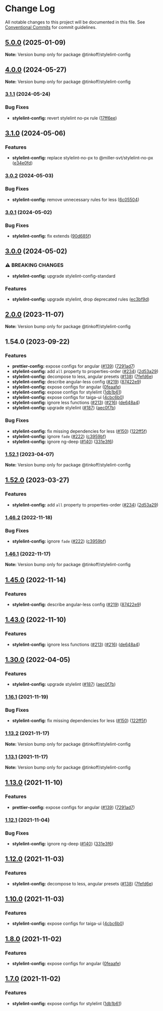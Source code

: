 # Change Log

All notable changes to this project will be documented in this file.
See [Conventional Commits](https://conventionalcommits.org) for commit guidelines.

## [5.0.0](https://github.com/tramvaijs/linters/compare/v4.2.0...v5.0.0) (2025-01-09)

**Note:** Version bump only for package @tinkoff/stylelint-config





## [4.0.0](https://github.com/tramvaijs/linters/compare/v3.1.1...v4.0.0) (2024-05-27)

**Note:** Version bump only for package @tinkoff/stylelint-config





### [3.1.1](https://github.com/tramvaijs/linters/compare/v3.1.0...v3.1.1) (2024-05-24)


### Bug Fixes

* **stylelint-config:** revert stylelint no-px rule ([17ff6ee](https://github.com/tramvaijs/linters/commit/17ff6ee1c94582ccc27e12908eebb50863d6c634))



## [3.1.0](https://github.com/tramvaijs/linters/compare/v3.0.2...v3.1.0) (2024-05-06)


### Features

* **stylelint-config:** replace stylelint-no-px to @miller-svt/stylelint-no-px ([e34e0fd](https://github.com/tramvaijs/linters/commit/e34e0fd505d4e6838dec5b2f4cd01cf2f411da32))



### [3.0.2](https://github.com/tramvaijs/linters/compare/v3.0.1...v3.0.2) (2024-05-03)


### Bug Fixes

* **stylelint-config:** remove unnecessary rules for less ([6c05504](https://github.com/tramvaijs/linters/commit/6c055049766ab56ce94ec99a61a034ba0dde3a01))



### [3.0.1](https://github.com/tramvaijs/linters/compare/v3.0.0...v3.0.1) (2024-05-02)


### Bug Fixes

* **stylelint-config:** fix extends ([90d685f](https://github.com/tramvaijs/linters/commit/90d685fd06084132df7979ce9237bdf9177c8011))



## [3.0.0](https://github.com/tramvaijs/linters/compare/v2.0.5...v3.0.0) (2024-05-02)


### ⚠ BREAKING CHANGES

* **stylelint-config:** upgrade stylelint-config-standard

### Features

* **stylelint-config:** upgrade stylelint, drop deprecated rules ([ec3bf9d](https://github.com/tramvaijs/linters/commit/ec3bf9d9634b8b50665b34d2296bc18a11ed739b))



## [2.0.0](https://github.com/tramvaijs/linters/compare/v1.54.4...v2.0.0) (2023-11-07)

**Note:** Version bump only for package @tinkoff/stylelint-config





## 1.54.0 (2023-09-22)


### Features

* **prettier-config:** expose configs for angular ([#139](https://github.com/tramvaijs/linters/issues/139)) ([7291ad7](https://github.com/tramvaijs/linters/commit/7291ad7ae95c6ff6729b0400efc37dba1ca62949))
* **stylelint-config:** add `all` property to properties-order ([#234](https://github.com/tramvaijs/linters/issues/234)) ([2d53a29](https://github.com/tramvaijs/linters/commit/2d53a29ac9455e032f7cd39f848e2f87c71644a2))
* **stylelint-config:** decompose to less, angular presets ([#138](https://github.com/tramvaijs/linters/issues/138)) ([7fefd6e](https://github.com/tramvaijs/linters/commit/7fefd6e68f750af4ec9ac9d018fb86c06238efd9))
* **stylelint-config:** describe angular-less config ([#219](https://github.com/tramvaijs/linters/issues/219)) ([87422e9](https://github.com/tramvaijs/linters/commit/87422e9e7dd806daaede061b970d83d841b3d6dd))
* **stylelint-config:** expose configs for angular ([0feaafe](https://github.com/tramvaijs/linters/commit/0feaafe82da3b9464aa03d1de0f608ddbeb1a66d))
* **stylelint-config:** expose configs for stylelint ([1db1b61](https://github.com/tramvaijs/linters/commit/1db1b61a28ad8d0320601500e0b4cfb15cf800c7))
* **stylelint-config:** expose configs for taiga-ui ([4cbc6b0](https://github.com/tramvaijs/linters/commit/4cbc6b0619805ae052f17005e91017cb0b8c50bb))
* **stylelint-config:** ignore less functions ([#213](https://github.com/tramvaijs/linters/issues/213)) ([#216](https://github.com/tramvaijs/linters/issues/216)) ([de648a4](https://github.com/tramvaijs/linters/commit/de648a45fba6e972db79ba020f885659c53b14b7))
* **stylelint-config:** upgrade stylelint ([#187](https://github.com/tramvaijs/linters/issues/187)) ([aec0f7b](https://github.com/tramvaijs/linters/commit/aec0f7bb0333139be7e93c37fbe025155e0ffa6e))


### Bug Fixes

* **stylelint-config:** fix missing dependencies for less ([#150](https://github.com/tramvaijs/linters/issues/150)) ([122ff5f](https://github.com/tramvaijs/linters/commit/122ff5fce7754af5e6200a30471198ecb851a16c))
* **stylelint-config:** ignore `fade` ([#222](https://github.com/tramvaijs/linters/issues/222)) ([c3959bf](https://github.com/tramvaijs/linters/commit/c3959bf2f6fc2a534f8125728d733050be60904c))
* **stylelint-config:** ignore ng-deep ([#140](https://github.com/tramvaijs/linters/issues/140)) ([331e3f6](https://github.com/tramvaijs/linters/commit/331e3f6abcc8613c10e1e61aa7f2b270250b49f1))



### [1.52.1](https://github.com/tramvaijs/linters/compare/v1.52.0...v1.52.1) (2023-04-07)

**Note:** Version bump only for package @tinkoff/stylelint-config





## [1.52.0](https://github.com/tramvaijs/linters/compare/v1.51.0...v1.52.0) (2023-03-27)


### Features

* **stylelint-config:** add `all` property to properties-order ([#234](https://github.com/tramvaijs/linters/issues/234)) ([2d53a29](https://github.com/tramvaijs/linters/commit/2d53a29ac9455e032f7cd39f848e2f87c71644a2))



### [1.46.2](https://github.com/tramvaijs/linters/compare/v1.46.1...v1.46.2) (2022-11-18)


### Bug Fixes

* **stylelint-config:** ignore `fade` ([#222](https://github.com/tramvaijs/linters/issues/222)) ([c3959bf](https://github.com/tramvaijs/linters/commit/c3959bf2f6fc2a534f8125728d733050be60904c))



### [1.46.1](https://github.com/tramvaijs/linters/compare/v1.46.0...v1.46.1) (2022-11-17)

**Note:** Version bump only for package @tinkoff/stylelint-config





## [1.45.0](https://github.com/tramvaijs/linters/compare/v1.44.0...v1.45.0) (2022-11-14)


### Features

* **stylelint-config:** describe angular-less config ([#219](https://github.com/tramvaijs/linters/issues/219)) ([87422e9](https://github.com/tramvaijs/linters/commit/87422e9e7dd806daaede061b970d83d841b3d6dd))



## [1.43.0](https://github.com/tramvaijs/linters/compare/v1.42.0...v1.43.0) (2022-11-10)


### Features

* **stylelint-config:** ignore less functions ([#213](https://github.com/tramvaijs/linters/issues/213)) ([#216](https://github.com/tramvaijs/linters/issues/216)) ([de648a4](https://github.com/tramvaijs/linters/commit/de648a45fba6e972db79ba020f885659c53b14b7))



## [1.30.0](https://github.com/tramvaijs/linters/compare/v1.29.3...v1.30.0) (2022-04-05)


### Features

* **stylelint-config:** upgrade stylelint ([#187](https://github.com/tramvaijs/linters/issues/187)) ([aec0f7b](https://github.com/tramvaijs/linters/commit/aec0f7bb0333139be7e93c37fbe025155e0ffa6e))



### [1.16.1](https://github.com/tramvaijs/linters/compare/v1.16.0...v1.16.1) (2021-11-19)


### Bug Fixes

* **stylelint-config:** fix missing dependencies for less ([#150](https://github.com/tramvaijs/linters/issues/150)) ([122ff5f](https://github.com/tramvaijs/linters/commit/122ff5fce7754af5e6200a30471198ecb851a16c))



### [1.13.2](https://github.com/tramvaijs/linters/compare/v1.13.1...v1.13.2) (2021-11-17)

**Note:** Version bump only for package @tinkoff/stylelint-config





### [1.13.1](https://github.com/tramvaijs/linters/compare/v1.13.0...v1.13.1) (2021-11-17)

**Note:** Version bump only for package @tinkoff/stylelint-config





## [1.13.0](https://github.com/tramvaijs/linters/compare/v1.12.2...v1.13.0) (2021-11-10)


### Features

* **prettier-config:** expose configs for angular ([#139](https://github.com/tramvaijs/linters/issues/139)) ([7291ad7](https://github.com/tramvaijs/linters/commit/7291ad7ae95c6ff6729b0400efc37dba1ca62949))



### [1.12.1](https://github.com/tramvaijs/linters/compare/v1.12.0...v1.12.1) (2021-11-04)


### Bug Fixes

* **stylelint-config:** ignore ng-deep ([#140](https://github.com/tramvaijs/linters/issues/140)) ([331e3f6](https://github.com/tramvaijs/linters/commit/331e3f6abcc8613c10e1e61aa7f2b270250b49f1))



## [1.12.0](https://github.com/tramvaijs/linters/compare/v1.11.0...v1.12.0) (2021-11-03)


### Features

* **stylelint-config:** decompose to less, angular presets ([#138](https://github.com/tramvaijs/linters/issues/138)) ([7fefd6e](https://github.com/tramvaijs/linters/commit/7fefd6e68f750af4ec9ac9d018fb86c06238efd9))



## [1.10.0](https://github.com/tramvaijs/linters/compare/v1.8.0...v1.10.0) (2021-11-03)


### Features

* **stylelint-config:** expose configs for taiga-ui ([4cbc6b0](https://github.com/tramvaijs/linters/commit/4cbc6b0619805ae052f17005e91017cb0b8c50bb))



## [1.8.0](https://github.com/tramvaijs/linters/compare/v1.7.1...v1.8.0) (2021-11-02)


### Features

* **stylelint-config:** expose configs for angular ([0feaafe](https://github.com/tramvaijs/linters/commit/0feaafe82da3b9464aa03d1de0f608ddbeb1a66d))



## [1.7.0](https://github.com/tramvaijs/linters/compare/v1.5.3...v1.7.0) (2021-11-02)


### Features

* **stylelint-config:** expose configs for stylelint ([1db1b61](https://github.com/tramvaijs/linters/commit/1db1b61a28ad8d0320601500e0b4cfb15cf800c7))

